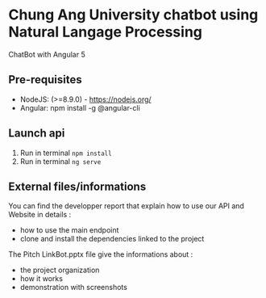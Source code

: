 # Chung Ang University chatbot using Natural Langage Processing

ChatBot with Angular 5

## Pre-requisites

- NodeJS: (>=8.9.0) - https://nodejs.org/
- Angular: npm install -g @angular-cli

## Launch api

1. Run in terminal ```npm install```
2. Run in terminal ```ng serve```

## External files/informations

You can find the developper report that explain how to use our API and Website in details :

- how to use the main endpoint
- clone and install the dependencies linked to the project

The Pitch LinkBot.pptx file give the informations about :

- the project organization
- how it works
- demonstration with screenshots
